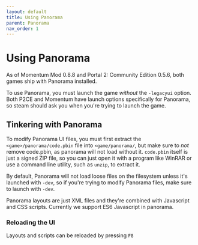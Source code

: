 ```yaml
---
layout: default
title: Using Panorama
parent: Panorama
nav_order: 1
---
```


# Using Panorama

As of Momentum Mod 0.8.8 and Portal 2: Community Edition 0.5.6, both games ship with Panorama installed. 

To use Panorama, you must launch the game *without* the `-legacyui` option. Both P2CE and Momentum have launch options specifically for Panorama,
so steam should ask you when you're trying to launch the game. 

## Tinkering with Panorama

To modify Panorama UI files, you must first extract the `<game>/panorama/code.pbin` file into `<game/panorama/`, but make sure to 
*not* remove code.pbin, as panorama will not load without it. `code.pbin` itself is just a signed ZIP file, so you can just open it 
with a program like WinRAR or use a command line utility, such as `unzip`, to extract it.

By default, Panorama will not load loose files on the filesystem unless it's launched with `-dev`, so if you're trying to modify
Panorama files, make sure to launch with `-dev`. 

Panorama layouts are just XML files and they're combined with Javascript and CSS scripts. 
Currently we support ES6 Javascript in panorama.

### Reloading the UI 

Layouts and scripts can be reloaded by pressing `F8`
